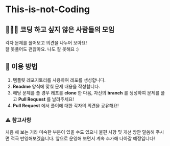 # This-is-not-Coding

## 🧑‍🤝‍🧑 코딩 하고 싶지 않은 사람들의 모임
각자 문제를 풀어보고 의견을 나누어 보아요!   
잘 못풀어도 괜찮아요. 나도 잘 못해요 :)

## 🧰 이용 방법
1. 템플릿 레포지토리를 사용하여 레포를 생성합니다.
2. __Readme__ 양식에 맞춰 문제 내용을 작성합니다.
3. 해당 문제를 풀 경우 레포를 __clone__ 한 다음, 자신의 __branch__ 를 생성하여 문제를 풀고 __Pull Request__ 를 날려주세요!
4. __Pull Request__ 에서 풀이에 대한 각자의 의견을 공유해요!

### :warning: 참고사항
처음 해 보는 거라 미숙한 부분이 있을 수도 있으니 불편 사항 및 개선 방안 말씀해 주시면 적극 반영해보겠습니다.
앞으로 운영해 보면서 계속 추가해 나아갈 예정입니다!
